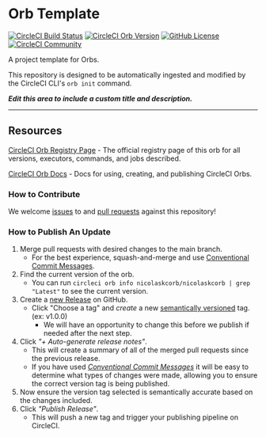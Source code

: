 # Orb Template


[![CircleCI Build Status](https://circleci.com/gh/NicolasMunoz13/circleci-orb.svg?style=shield "CircleCI Build Status")](https://circleci.com/gh/NicolasMunoz13/circleci-orb) [![CircleCI Orb Version](https://badges.circleci.com/orbs/nicolaskcorb/nicolaskcorb.svg)](https://circleci.com/developer/orbs/orb/nicolaskcorb/nicolaskcorb) [![GitHub License](https://img.shields.io/badge/license-MIT-lightgrey.svg)](https://raw.githubusercontent.com/NicolasMunoz13/circleci-orb/master/LICENSE) [![CircleCI Community](https://img.shields.io/badge/community-CircleCI%20Discuss-343434.svg)](https://discuss.circleci.com/c/ecosystem/orbs)



A project template for Orbs.

This repository is designed to be automatically ingested and modified by the CircleCI CLI's `orb init` command.

_**Edit this area to include a custom title and description.**_

---

## Resources

[CircleCI Orb Registry Page](https://circleci.com/developer/orbs/orb/nicolaskcorb/nicolaskcorb) - The official registry page of this orb for all versions, executors, commands, and jobs described.

[CircleCI Orb Docs](https://circleci.com/docs/orb-intro/#section=configuration) - Docs for using, creating, and publishing CircleCI Orbs.

### How to Contribute

We welcome [issues](https://github.com/NicolasMunoz13/circleci-orb/issues) to and [pull requests](https://github.com/NicolasMunoz13/circleci-orb/pulls) against this repository!

### How to Publish An Update
1. Merge pull requests with desired changes to the main branch.
    - For the best experience, squash-and-merge and use [Conventional Commit Messages](https://conventionalcommits.org/).
2. Find the current version of the orb.
    - You can run `circleci orb info nicolaskcorb/nicolaskcorb | grep "Latest"` to see the current version.
3. Create a [new Release](https://github.com/NicolasMunoz13/circleci-orb/releases/new) on GitHub.
    - Click "Choose a tag" and _create_ a new [semantically versioned](http://semver.org/) tag. (ex: v1.0.0)
      - We will have an opportunity to change this before we publish if needed after the next step.
4.  Click _"+ Auto-generate release notes"_.
    - This will create a summary of all of the merged pull requests since the previous release.
    - If you have used _[Conventional Commit Messages](https://conventionalcommits.org/)_ it will be easy to determine what types of changes were made, allowing you to ensure the correct version tag is being published.
5. Now ensure the version tag selected is semantically accurate based on the changes included.
6. Click _"Publish Release"_.
    - This will push a new tag and trigger your publishing pipeline on CircleCI.